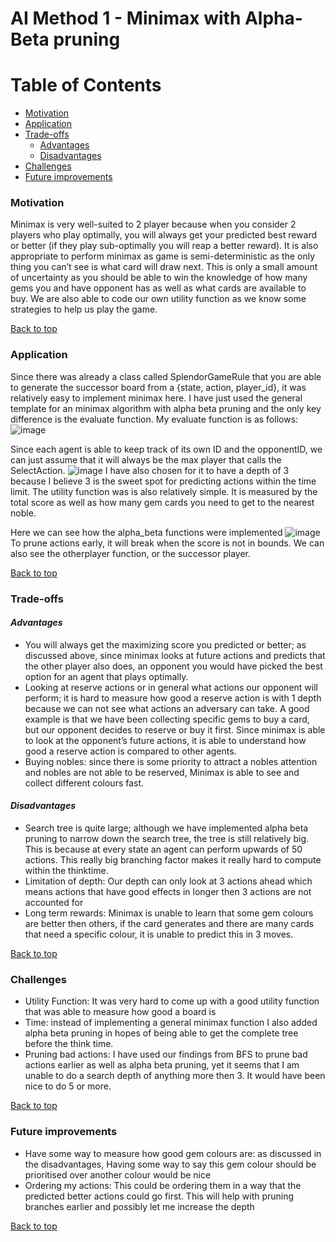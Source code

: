 # AI Method 1 - Minimax with Alpha-Beta pruning

# Table of Contents
  * [Motivation](#motivation)
  * [Application](#application)
  * [Trade-offs](#trade-offs)     
     - [Advantages](#advantages)
     - [Disadvantages](#disadvantages)
  * [Challenges](#challenges)
  * [Future improvements](#future-improvements)



### Motivation  
Minimax is very well-suited to 2 player because when you consider 2 players who play optimally, you will always get your predicted best reward or better (if they play sub-optimally you will reap a better reward). It is also appropriate to perform minimax as game is semi-deterministic as the only thing you can’t see is what card will draw next. This is only a small amount of uncertainty as you should be able to win the knowledge of how many gems you and have opponent has as well as what cards are available to buy. We are also able to code our own utility function as we know some strategies to help us play the game. 

[Back to top](#table-of-contents)

### Application 
Since there was already a class called SplendorGameRule that you are able to generate the successor board from a {state, action, player_id}, it was relatively easy to implement minimax here. I have just used the general template for an minimax algorithm with alpha beta pruning and the only key difference is the evaluate function. 
My evaluate function is as follows:
![image](https://github.com/COMP90054-2024s1/a3-jmp/assets/140671016/aa10cfee-53df-4b00-a36c-53d634b426d9)

Since each agent is able to keep track of its own ID and the opponentID, we can just assume that it will always be the max player that calls the SelectAction.
![image](https://github.com/COMP90054-2024s1/a3-jmp/assets/140671016/ff50e3cc-2d05-4124-bb80-10e828564286)
I have also chosen for it to have a depth of 3 because I believe 3 is the sweet spot for predicting actions within the time limit. The utility function was is also relatively simple. It is measured by the total score as well as how many gem cards you need to get to the nearest noble. 

Here we can see how the alpha_beta functions were implemented
![image](https://github.com/COMP90054-2024s1/a3-jmp/assets/140671016/da2d01ef-b3f2-4499-83cb-4ebfb6c1ffb3)
To prune actions early, it will break when the score is not in bounds. We can also see the otherplayer function, or the successor player. 

[Back to top](#table-of-contents)

### Trade-offs  
#### *Advantages*  
* You will always get the maximizing score you predicted or better; as discussed above, since minimax looks at future actions and predicts that the other player also does, an opponent you would have picked the best option for an agent that plays optimally. 
* Looking at reserve actions or in general what actions our opponent will perform; it is hard to measure how good a reserve action is with 1 depth because we can not see what actions an adversary can take. A good example is that we have been collecting specific gems to buy a card, but our opponent decides to reserve or buy it first. Since minimax is able to look at the opponent’s future actions, it is able to understand how good a reserve action is compared to other agents.
* Buying nobles: since there is some priority to attract a nobles attention and nobles are not able to be reserved, Minimax is able to see and collect different colours fast. 

#### *Disadvantages*
* Search tree is quite large; although we have implemented alpha beta pruning to narrow down the search tree, the tree is still relatively big. This is because at every state an agent can perform upwards of 50 actions. This really big branching factor makes it really hard to compute within the thinktime. 
* Limitation of depth: Our depth can only look at 3 actions ahead which means actions that have good effects in longer then 3 actions are not accounted for
* Long term rewards: Minimax is unable to learn that some gem colours are better then others, if the card generates and there are many cards that need a specific colour, it is unable to predict this in 3 moves. 

[Back to top](#table-of-contents)

### Challenges
* Utility Function: It was very hard to come up with a good utility function that was able to measure how good a board is
* Time: instead of implementing a general minimax function I also added alpha beta pruning in hopes of being able to get the complete tree before the think time.
* Pruning bad actions: I have used our findings from BFS to prune bad actions earlier as well as alpha beta pruning, yet it seems that I am unable to do a search depth of anything more then 3. It would have been nice to do 5 or more. 


[Back to top](#table-of-contents)

### Future improvements  
* Have some way to measure how good gem colours are: as discussed in the disadvantages, Having some way to say this gem colour should be prioritised over another colour would be nice 
* Ordering my actions: This could be ordering them in a way that the predicted better actions could go first. This will help with pruning branches earlier and possibly let me increase the depth


[Back to top](#table-of-contents)
